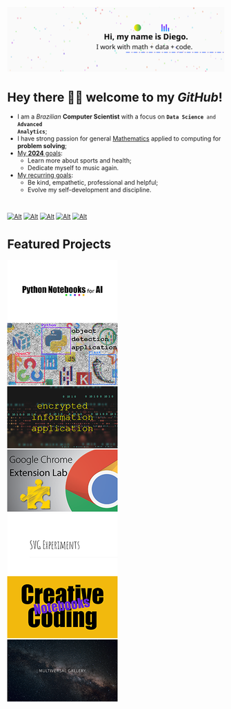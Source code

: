 ![image.svg](image.svg)

# Hey there 👋🏾 welcome to my _GitHub_!

- I am a <em>Brazilian</em> <strong>Computer Scientist</strong> with a focus on <code><strong>Data Science</strong> and <strong>Advanced Analytics</strong></code>;
- I have strong passion for general <ins>Mathematics</ins> applied to computing for <strong>problem solving</strong>;
- <ins>My <strong>2024</strong> goals</ins>:
  - Learn more about sports and health;
  - Dedicate myself to music again.
- <ins>My recurring goals</ins>:
  - Be kind, empathetic, professional and helpful;
  - Evolve my self-development and discipline.

<br>

[![Alt][smi01]][sml01]
[![Alt][smi02]][sml02]
[![Alt][smi03]][sml03]
[![Alt][smi04]][sml04]
[![Alt][smi05]][sml05]

# Featured Projects

[![Alt][fpi01]][fpl01]
[![Alt][fpi02]][fpl02]
[![Alt][fpi03]][fpl03]
[![Alt][fpi04]][fpl04]
[![Alt][fpi05]][fpl05]
[![Alt][fpi06]][fpl06]
[![Alt][fpi07]][fpl07]

<!-- ! Reference Links -->

<!-- * Social Media -->

<!-- ? LinkedIn -->

[smi01]: https://img.icons8.com/?size=48&id=42823&format=png "diegoinacio @ LinkedIn"
[sml01]: https://www.linkedin.com/in/diegoinacio/

<!-- ? Github -->

[smi02]: https://img.icons8.com/?size=48&id=46565&format=png "diegoinacio @ GitHub"
[sml02]: https://github.com/diegoinacio/

<!-- ? Kaggle -->

[smi03]: https://img.icons8.com/?size=48&id=s1rM4KTx2Huf&format=png "diegoinacio @ Kaggle"
[sml03]: https://www.kaggle.com/diegoinacio

<!-- ? Medium  -->

[smi04]: https://img.icons8.com/?size=48&id=83LUie2rl6pk&format=png "diegoinacio @ Medium"
[sml04]: https://diegoinacio.medium.com/

<!-- ? YouTub  -->

[smi05]: https://img.icons8.com/?size=48&id=42868&format=png "diegodci @ YouTube"
[sml05]: https://www.youtube.com/user/diegodci/

<!-- * Featured Projects -->

<!-- ? Python Notebooks -->

[fpi01]: featured-projects/python-notebooks-for-ai.png "Python Notebooks for AI"
[fpl01]: https://diegoinacio.github.io/python-notebooks/

<!-- ? Object Detection with Flask and OpenCV -->

[fpi02]: featured-projects/object-detection-flask-opencv.png "Object Detection with Flask and OpenCV"
[fpl02]: https://github.com/diegoinacio/object-detection-flask-opencv/

<!-- ? Encrypted Information Application -->

[fpi03]: featured-projects/encrypted-info-app.png "Encrypted Information Application"
[fpl03]: https://github.com/diegoinacio/encrypted-info-app

<!-- ? Chrome Extension Lab -->

[fpi04]: featured-projects/chrome-extension-lab.png "Chrome Extension Lab"
[fpl04]: https://github.com/diegoinacio/chrome-extension-lab

<!-- ? SVG Experiments -->

[fpi05]: featured-projects/svg-experiments.png "SVG Experiments"
[fpl05]: https://diegoinacio.github.io/svg-experiments/

<!-- ? Creative Coding Notebooks -->

[fpi06]: featured-projects/creative-coding-notebooks.png "Creative Coding Notebooks"
[fpl06]: https://diegoinacio.github.io/creative-coding-notebooks-page/

<!-- ? Multiversal Gallery -->

[fpi07]: featured-projects/multiversal-gallery.png "Multiversal Gallery"
[fpl07]: https://diegoinacio.github.io/multiversal-gallery/
